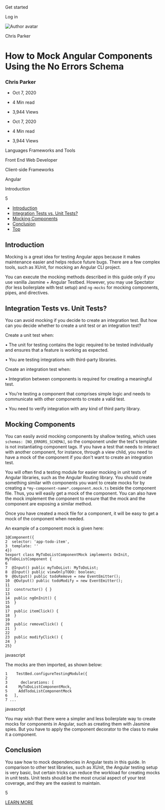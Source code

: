 <span data-css-15b13by="" aria-hidden="false">Get started</span>

<span data-css-15b13by="" aria-hidden="false">Log in</span>

<img src="../../pluralsight.imgix.net/author/default.jpg" alt="Author avatar" class="jsx-3841407315" />

Chris Parker

How to Mock Angular Components Using the No Errors Schema
=========================================================

### Chris Parker

-   Oct 7, 2020
-   4 Min read
-   3,944 Views

-   Oct 7, 2020
-   <span class="jsx-3759398792" itemprop="timeRequired">4 Min</span> read
-   3,944 Views

<span class="jsx-3759398792"></span>

<span data-css-1997kh1="">Languages Frameworks and Tools</span>

<span class="jsx-3759398792"></span>

<span data-css-1997kh1=""> Front End Web Developer</span>

<span class="jsx-3759398792"></span>

<span data-css-1997kh1=""> Client-side Frameworks</span>

<span class="jsx-3759398792"></span>

<span data-css-1997kh1=""> Angular</span>

Introduction

5

-   <a href="#module-introduction" class="menu-link">Introduction</a>
-   <a href="#module-integrationtestsvsunittests" class="menu-link">Integration Tests vs. Unit Tests?</a>
-   <a href="#module-mockingcomponents" class="menu-link">Mocking Components</a>
-   <a href="#module-conclusion" class="menu-link">Conclusion</a>
-   <a href="#top" class="menu-link">Top</a>

Introduction
------------

Mocking is a great idea for testing Angular apps because it makes maintenance easier and helps reduce future bugs. There are a few complex tools, such as XUnit, for mocking an Angular CLI project.

You can execute the mocking methods described in this guide only if you use vanilla Jasmine + Angular Testbed. However, you may use Spectator (for less boilerplate with test setup) and <span class="jsx-3120878690">`ng-mocks`</span> for mocking components, pipes, and directives.

Integration Tests vs. Unit Tests?
---------------------------------

You can avoid mocking if you decide to create an integration test. But how can you decide whether to create a unit test or an integration test?

Create a unit test when:

• The unit for testing contains the logic required to be tested individually and ensures that a feature is working as expected.

• You are testing integrations with third-party libraries.

Create an integration test when:

• Integration between components is required for creating a meaningful test.

• You're testing a component that comprises simple logic and needs to communicate with other components to create a valid test.

• You need to verify integration with any kind of third party library.

Mocking Components
------------------

You can easily avoid mocking components by shallow testing, which uses <span class="jsx-3120878690">`schemas: [NO_ERRORS_SCHEMA]`</span>, so the component under the test's template is not instantiating component tags. If you have a test that needs to interact with another component, for instance, through a view child, you need to have a mock of the component if you don't want to create an integration test.

You will often find a testing module for easier mocking in unit tests of Angular libraries, such as the Angular Routing library. You should create something similar with components you want to create mocks for by creating a <span class="jsx-3120878690">`*my-component-name*.component.mock.ts`</span> beside the component file. Thus, you will easily get a mock of the component. You can also have the mock implement the component to ensure that the mock and the component are exposing a similar method.

Once you have created a mock file for a component, it will be easy to get a mock of the component when needed.

An example of a component mock is given here:

    1@Component({
    2  selector: 'app-todo-item',
    3  template: ''
    4})
    5export class MyToDoListComponentMock implements OnInit, MyToDoListComponent {
    6
    7  @Input() public myToDoList: MyToDoList;
    8  @Input() public viewOnlyTODO: boolean;
    9  @Output() public todoRemove = new EventEmitter();
    10  @Output() public todoModify = new EventEmitter();
    11
    12  constructor() { }
    13
    14  public ngOnInit() {
    15  }
    16
    17  public itemClick() {
    18  }
    19
    20  public removeClick() {
    21  }
    22
    23  public modifyClick() {
    24  }
    25}

javascript

The mocks are then imported, as shown below:

    1    TestBed.configureTestingModule({
    2
    3      declarations: [
    4     MyToDoListComponentMock,
    5     AddTodoListComponentMock
    6   ],
    7 ...

javascript

You may wish that there were a simpler and less boilerplate way to create mocks for components in Angular, such as creating them with Jasmine spies. But you have to apply the component decorator to the class to make it a component.

Conclusion
----------

You saw how to mock dependencies in Angular tests in this guide. In comparison to other test libraries, such as XUnit, the Angular testing setup is very basic, but certain tricks can reduce the workload for creating mocks in unit tests. Unit tests should be the most crucial aspect of your test coverage, and they are the easiest to maintain.

5

[<span data-css-15b13by="" aria-hidden="false">LEARN MORE</span>](https://www.pluralsight.com/product/paths)
